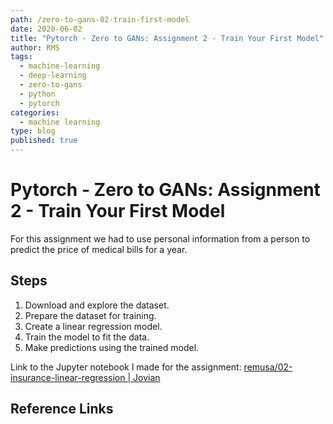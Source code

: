 ```yaml
---
path: /zero-to-gans-02-train-first-model
date: 2020-06-02
title: "Pytorch - Zero to GANs: Assignment 2 - Train Your First Model"
author: RMS
tags:
  - machine-learning
  - deep-learning
  - zero-to-gans
  - python
  - pytorch
categories:
  - machine learning
type: blog
published: true
---
```


# Pytorch - Zero to GANs: Assignment 2 - Train Your First Model

For this assignment we had to use personal information from a person to predict the price of medical
bills for a year.

## Steps

1. Download and explore the dataset.
2. Prepare the dataset for training.
3. Create a linear regression model.
4. Train the model to fit the data.
5. Make predictions using the trained model.

Link to the Jupyter notebook I made for the assignment:
[remusa/02-insurance-linear-regression | Jovian](https://jovian.ml/remusa/02-insurance-linear-regression)

## Reference Links
